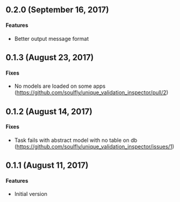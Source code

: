 ## 0.2.0 (September 16, 2017)

#### Features

* Better output message format

## 0.1.3 (August 23, 2017)

#### Fixes

* No models are loaded on some apps (https://github.com/soulfly/unique_validation_inspector/pull/2)

## 0.1.2 (August 14, 2017)

#### Fixes

* Task fails with abstract model with no table on db (https://github.com/soulfly/unique_validation_inspector/issues/1)

## 0.1.1 (August 11, 2017)

#### Features

* Initial version
